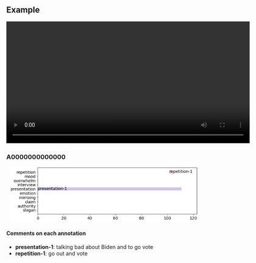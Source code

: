 
## Example

<div align="center">
  <video
    id="my-video"
    class="video-js"
    controls
    preload="auto"
    width="640"
    poster=""
    data-setup="{}"
  >
    <source src="youtube/iSyNuYNNUPM.mp4" type="video/mp4" />
  </video>
  <script src="https://vjs.zencdn.net/7.11.4/video.min.js"></script>
</div>


### A0000000000000
<div align="left" style="padding-left: 8px">
    <img src="A0000000000000-youtube-iSyNuYNNUPM.png" width="735px">
</div>

#### Comments on each annotation

- **presentation-1**: talking bad about Biden and to go vote
- **repetition-1**: go out and vote
